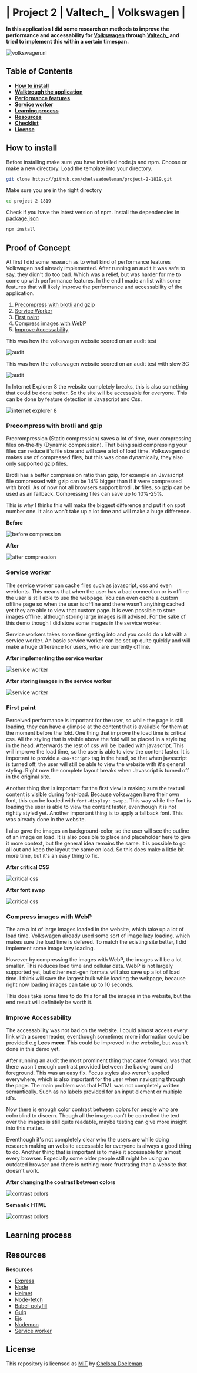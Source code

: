 # | Project 2 | Valtech_ | Volkswagen |

**In this application I did some research on methods to improve the performance and accessability for [Volkswagen](https://www.volkswagen.nl/) through [Valtech_](https://www.valtech.com/nl-nl/) and tried to implement this within a certain timespan.**

![volkswagen.nl](./docs/vw-website.png)

## Table of Contents
* **[How to install](#how-to-install)** 
* **[Walktrough the application](#walk-trough-the-application)** 
* **[Performance features](#performance-features)**
* **[Service worker](#service-worker)**
* **[Learning process](#learning-process)**
* **[Resources](#resources)**
* **[Checklist](#checklist)**
* **[License](#license)**

## How to install

Before installing make sure you have installed node.js and npm.
Choose or make a new directory.
Load the template into your directory.

```bash
git clone https://github.com/chelseadoeleman/project-2-1819.git
```

Make sure you are in the right directory 
```bash
cd project-2-1819
```

Check if you have the latest version of npm.
Install the dependencies in [package.json](./package.json)
```bash
npm install
```

## Proof of Concept

At first I did some research as to what kind of performance features Volkwagen had already implemented. After running an audit it was safe to say, they didn't do too bad. Which was a relief, but was harder for me to come up with performance features. In the end I made an list with some features that will likely improve the performance and accessability of the application.

1.  [Precompress with brotli and gzip](#precompress-with-brotli-and-gzip)
2.  [Service Worker](#service-worker)
3.  [First paint](#first-paint)
4.  [Compress images with WebP](#compress-images-with-wepb)
5.  [Improve Accessability](#improve-accessability)

This was how the volkswagen website scored on an audit test

![audit](./docs/first.png)

This was how the volkswagen website scored on an audit test with slow 3G

![audit](./docs/3g.png)

In Internet Explorer 8 the website completely breaks, this is also something that could be done better. So the site will be accessable for everyone. This can be done by feature detection in Javascript and Css. 

![internet explorer 8](./docs/ie8.png)

### Precompress with brotli and gzip

Precrompression (Static compression) saves a lot of time, over compressing files on-the-fly (Dynamic compression). That being said compressing your files can reduce it's file size and will save a lot of load time. Volkswagen did makes use of compressed files, but this was done dynamically, they also only supported gzip files. 

Brotli has a better compression ratio than gzip, for example an Javascript file compressed with gzip can be 14% bigger than if it were compressed with brotli. As of now not all browsers support brotli **.br** files, so gzip can be used as an fallback. Compressing files can save up to 10%-25%. 

This is why I thinks this will make the biggest difference and put it on spot number one. It also won't take up a lot time and will make a huge difference.

**Before**

![before compression](./docs/compression.png)

**After**

![after compression](./docs/after-compression.png)

### Service worker

The service worker can cache files such as javascript, css and even webfonts. This means that when the user has a bad connection or is offline the user is still able to use the webpage. You can even cache a custom offline page so when the user is offline and there wasn't anything cached yet they are able to view that custom page. It is even possible to store images offline, although storing large images is ill advised. For the sake of this demo though I did store some images in the service worker. 

Service workers takes some time getting into and you could do a lot with a service worker. An basic service worker can be set up quite quickly and will make a huge difference for users, who are currently offline.

**After implementing the service worker**

![service worker](./docs/service-worker.png)

**After storing images in the service worker**

![service worker](./docs/service-images.png)


### First paint

Perceived performance is important for the user, so while the page is still loading, they can have a glimpse at the content that is available for them at the moment before the fold. One thing that improve the load time is critical css. All the styling that is visible above the fold will be placed in a style tag in the head. Afterwards the rest of css will be loaded with javascript. This will improve the load time, so the user is able to view the content faster. It is important to provide a ```<no-script>``` tag in the head, so that when javascript is turned off, the user will still be able to view the website with it's general styling. Right now the complete layout breaks when Javascript is turned off in the original site.

Another thing that is important for the first view is making sure the textual content is visible during font-load. Because volkswagen have their own font, this can be loaded with ```font-display: swap;```. This way while the font is loading the user is able to view the content faster, eventhough it is not rightly styled yet. Another important thing is to apply a fallback font. This was already done in the website. 

I also gave the images an background-color, so the user will see the outline of an image on load. It is also possible to place and placeholder here to give it more context, but the general idea remains the same. It is possible to go all out and keep the layout the same on load. So this does make a little bit more time, but it's an easy thing to fix.

**After critical CSS**

![critical css](./docs/critical-css.png)

**After font swap**

![critical css](./docs/font-swap.png)


### Compress images with WebP

The are a lot of large images loaded in the website, which take up a lot of load time. Volkswagen already used some sort of image lazy loading, which makes sure the load time is defered. To match the existing site better, I did implement some image lazy loading. 

However by compressing the images with WebP, the images will be a lot smaller. This reduces load time and cellular data. WebP is not largely supported yet, but other next-gen formats will also save up a lot of load time. I think will save the largest bulk while loading the webpage, because right now loading images can take up to 10 seconds.

This does take some time to do this for all the images in the website, but the end result will definitely be worth it.


### Improve Accessability

The accessability was not bad on the website. I could almost access every link with a screenreader, eventhough sometimes more information could be provided e.g **Lees meer**. This could be improved in the website, but wasn't done in this demo yet. 

After running an audit the most prominent thing that came forward, was that there wasn't enough contrast provided between the background and foreground. This was an easy fix. Focus styles also weren't applied everywhere, which is also important for the user when navigating through the page. The main problem was that HTML was not completely written semantically. Such as no labels provided for an input element or multiple id's.

Now there is enough color contrast between colors for people who are colorblind to discern. Though all the images can't be controlled the text over the images is still quite readable, maybe testing can give more insight into this matter.

Eventhough it's not completely clear who the users are while doing research making an website accessable for everyone is always a good thing to do. Another thing that is important is to make it accessable for almost every browser. Especially some older people still might be using an outdated browser and there is nothing more frustrating than a website that doesn't work.

**After changing the contrast between colors**

![contrast colors](./docs/contrast.png)

**Semantic HTML**

![contrast colors](./docs/semantic.png)



## Learning process


## Resources

**Resources**
* [Express](https://expressjs.com/)
* [Node](https://nodejs.org/en/)
* [Helmet](https://github.com/helmetjs/helmet)
* [Node-fetch](https://www.npmjs.com/package/node-fetch)
* [Babel-polyfill](https://cdnjs.com/libraries/babel-polyfill)
* [Gulp](https://gulpjs.com/)
* [Ejs](https://ejs.co/)
* [Nodemon](https://nodemon.io/)
* [Service worker](https://developers.google.com/web/fundamentals/primers/service-workers/#you_need_https)

## License
This repository is licensed as [MIT](LICENSE) by [Chelsea Doeleman](https://github.com/chelseadoeleman).
